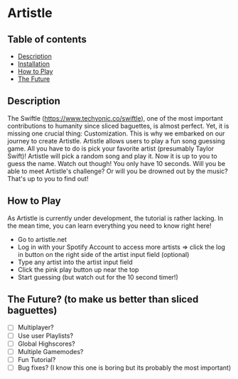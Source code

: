 # Artistle 

## Table of contents
* [Description](#Description)
* [Installation](#Installation)
* [How to Play](#How%20to%20Play)
* [The Future](#The%20Future?)
## Description
The Swiftle (https://www.techyonic.co/swiftle), one of the most important contributions to humanity since sliced baguettes, is almost perfect. Yet, it is missing one crucial thing: Customization. This is why we embarked on our journey to create Artistle. Artistle allows users to play a fun song guessing game. All you have to do is pick your favorite artist (presumably Taylor Swift)! Artistle will pick a random song and play it. Now it is up to you to guess the name. Watch out though! You only have 10 seconds. Will you be able to meet Artistle's challenge? Or will you be drowned out by the music? That's up to you to find out!

## How to Play
As Artistle is currently under development, the tutorial is rather lacking. In the mean time, you can learn everything you need to know right here! 
- Go to artistle.net
- Log in with your Spotify Account to access more artists => click the log in button on the right side of the artist input field (optional)
- Type any artist into the artist input field
- Click the pink play button up near the top
- Start guessing (but watch out for the 10 second timer!)

## The Future? (to make us better than sliced baguettes) 
- [ ] Multiplayer?
- [ ] Use user Playlists?
- [ ] Global Highscores?
- [ ] Multiple Gamemodes?
- [ ] Fun Tutorial?
- [ ] Bug fixes? (I know this one is boring but its probably the most important)
